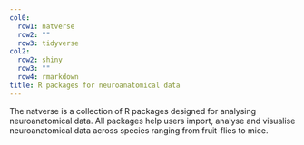```yaml
---
col0:
  row1: natverse
  row2: ""
  row3: tidyverse
col2:
  row2: shiny
  row3: ""
  row4: rmarkdown
title: R packages for neuroanatomical data
---
```


The natverse is a collection of R packages designed for analysing neuroanatomical data. All packages help users import, analyse and visualise neuroanatomical data across species ranging from fruit-flies to mice.
